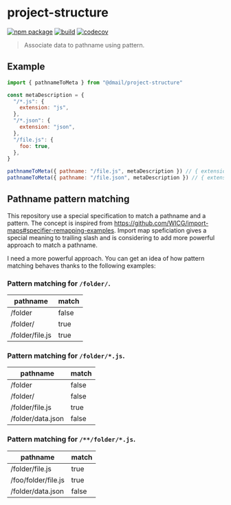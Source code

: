 # project-structure

[![npm package](https://img.shields.io/npm/v/@dmail/project-structure.svg)](https://www.npmjs.com/package/@dmail/project-structure)
[![build](https://travis-ci.com/dmail/project-structure.svg?branch=master)](http://travis-ci.com/dmail/project-structure)
[![codecov](https://codecov.io/gh/dmail/project-structure/branch/master/graph/badge.svg)](https://codecov.io/gh/dmail/project-structure)

> Associate data to pathname using pattern.

## Example

```js
import { pathnameToMeta } from "@dmail/project-structure"

const metaDescription = {
  "/*.js": {
    extension: "js",
  },
  "/*.json": {
    extension: "json",
  },
  "/file.js": {
    foo: true,
  },
}

pathnameToMeta({ pathname: "/file.js", metaDescription }) // { extension: "js", foo: true }
pathnameToMeta({ pathname: "/file.json", metaDescription }) // { extension: "json" }
```

## Pathname pattern matching

This repository use a special specification to match a pathname and a pattern.
The concept is inspired from https://github.com/WICG/import-maps#specifier-remapping-examples.
Import map speficiation gives a special meaning to trailing slash and is considering to add more powerful approach to match a pathname.

I need a more powerful approach. You can get an idea of how pattern matching behaves thanks to the following examples:

### Pattern matching for `/folder/`.

| pathname        | match |
| --------------- | ----- |
| /folder         | false |
| /folder/        | true  |
| /folder/file.js | true  |

### Pattern matching for `/folder/*.js`.

| pathname          | match |
| ----------------- | ----- |
| /folder           | false |
| /folder/          | false |
| /folder/file.js   | true  |
| /folder/data.json | false |

### Pattern matching for `/**/folder/*.js`.

| pathname            | match |
| ------------------- | ----- |
| /folder/file.js     | true  |
| /foo/folder/file.js | true  |
| /folder/data.json   | false |
